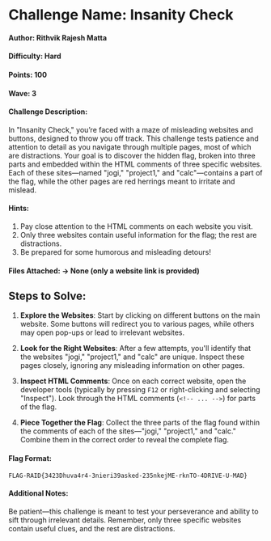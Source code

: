 # Challenge Name: Insanity Check

#### Author: Rithvik Rajesh Matta

#### Difficulty: Hard

#### Points: 100

#### Wave: 3

#### Challenge Description:
In "Insanity Check," you’re faced with a maze of misleading websites and buttons, designed to throw you off track. This challenge tests patience and attention to detail as you navigate through multiple pages, most of which are distractions. Your goal is to discover the hidden flag, broken into three parts and embedded within the HTML comments of three specific websites. Each of these sites—named "jogi," "project1," and "calc"—contains a part of the flag, while the other pages are red herrings meant to irritate and mislead.

#### Hints:
1. Pay close attention to the HTML comments on each website you visit.
2. Only three websites contain useful information for the flag; the rest are distractions.
3. Be prepared for some humorous and misleading detours!

#### Files Attached: -> None (only a website link is provided)

## Steps to Solve:

1. **Explore the Websites**: Start by clicking on different buttons on the main website. Some buttons will redirect you to various pages, while others may open pop-ups or lead to irrelevant websites.
   
2. **Look for the Right Websites**: After a few attempts, you'll identify that the websites "jogi," "project1," and "calc" are unique. Inspect these pages closely, ignoring any misleading information on other pages.

3. **Inspect HTML Comments**: Once on each correct website, open the developer tools (typically by pressing `F12` or right-clicking and selecting "Inspect"). Look through the HTML comments (`<!-- ... -->`) for parts of the flag.

4. **Piece Together the Flag**: Collect the three parts of the flag found within the comments of each of the sites—"jogi," "project1," and "calc." Combine them in the correct order to reveal the complete flag.

#### Flag Format: 
`FLAG-RAID{3423Dhuva4r4-3nieri39asked-235nkejME-rknTO-4DRIVE-U-MAD}`

#### Additional Notes:
Be patient—this challenge is meant to test your perseverance and ability to sift through irrelevant details. Remember, only three specific websites contain useful clues, and the rest are distractions.

